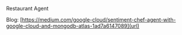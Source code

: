 Restaurant Agent

Blog: [https://medium.com/google-cloud/sentiment-chef-agent-with-google-cloud-and-mongodb-atlas-1ad7a6147089](url)
